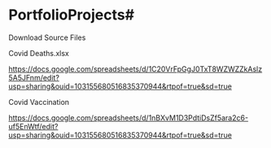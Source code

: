 # PortfolioProjects#

Download Source Files


Covid Deaths.xlsx

https://docs.google.com/spreadsheets/d/1C20VrFpGgJ0TxT8WZWZZkAslz5A5JFnm/edit?usp=sharing&ouid=103155680516835370944&rtpof=true&sd=true

Covid Vaccination

https://docs.google.com/spreadsheets/d/1nBXvM1D3PdtiDsZf5ara2c6-uf5EnWtf/edit?usp=sharing&ouid=103155680516835370944&rtpof=true&sd=true

